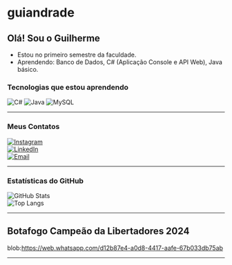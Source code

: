 # guiandrade

## Olá! Sou o Guilherme  
- Estou no primeiro semestre da faculdade.  
- Aprendendo: Banco de Dados, C# (Aplicação Console e API Web), Java básico.  

### Tecnologias que estou aprendendo  
![C#](https://img.shields.io/badge/C%23-239120?style=for-the-badge&logo=c-sharp&logoColor=white)
![Java](https://img.shields.io/badge/Java-ED8B00?style=for-the-badge&logo=java&logoColor=white)
![MySQL](https://img.shields.io/badge/MySQL-005C84?style=for-the-badge&logo=mysql&logoColor=white)

---

### Meus Contatos  
[![Instagram](https://img.shields.io/badge/Instagram-@guilhermebritoa-FF69B4?style=for-the-badge&logo=instagram)](https://instagram.com/guilhermebritoa)  
[![LinkedIn](https://img.shields.io/badge/LinkedIn-Guilherme%20Brito%20Andrade-blue?style=for-the-badge&logo=linkedin)](https://linkedin.com/in/guilherme-brito-andrade-090b8148)  
[![Email](https://img.shields.io/badge/E--mail-guilhermebritoandrade17@gmail.com-red?style=for-the-badge&logo=gmail&logoColor=white)](mailto:guilhermebritoandrade17@gmail.com)

---

### Estatísticas do GitHub  
![GitHub Stats](https://github-readme-stats.vercel.app/api?username=guiandrade17&show_icons=true&theme=tokyonight)  
![Top Langs](https://github-readme-stats.vercel.app/api/top-langs/?username=guiandrade17&layout=compact&theme=tokyonight)

---

## Botafogo Campeão da Libertadores 2024
blob:https://web.whatsapp.com/d12b87e4-a0d8-4417-aafe-67b033db75ab

---


